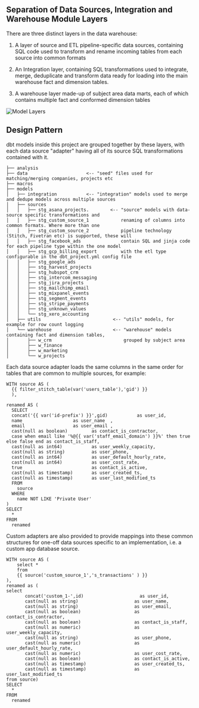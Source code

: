 ## Separation of Data Sources, Integration and Warehouse Module Layers

There are three distinct layers in the data warehouse:

1. A layer of source and ETL pipeline-specific data sources, containing SQL code used to transform and rename incoming tables from each source into common formats

2. An Integration layer, containing SQL transformations used to integrate, merge, deduplicate and transform data ready for loading into the main warehouse fact and dimension tables.

3. A warehouse layer made-up of subject area data marts, each of which contains multiple fact and conformed dimension tables

![Model Layers](https://github.com/rittmananalytics/ra_data_warehouse/blob/master/img/data_flow.png)

## Design Pattern

dbt models inside this project are grouped together by these layers, with each data source "adapter" having all of its source SQL transformations contained with it.

```
├── analysis
├── data                      <-- "seed" files used for matching/merging companies, projects etc
├── macros
├── models
│   ├── integration           <-- "integration" models used to merge and dedupe models across multiple sources
│   ├── sources
│   │   ├── stg_asana_projects.        <-- "source" models with data-source specific transformations and
│   │   ├── stg_custom_source_1            renaming of columns into common formats. Where more than one
│   │   ├── stg_custom_source_2            pipeline technology (Stitch, Fivetran etc) is supported, these will
│   │   ├── stg_facebook_ads               contain SQL and jinja code for each pipeline type within the one model
│   │   ├── stg_gcp_billing_export         with the etl type configurable in the dbt_project.yml config file
│   │   ├── stg_google_ads
│   │   ├── stg_harvest_projects
│   │   ├── stg_hubspot_crm
│   │   ├── stg_intercom_messaging
│   │   ├── stg_jira_projects
│   │   ├── stg_mailchimp_email
│   │   ├── stg_mixpanel_events
│   │   ├── stg_segment_events
│   │   ├── stg_stripe_payments
│   │   ├── stg_unknown_values
│   │   └── stg_xero_accounting
│   ├── utils                           <-- "utils" models, for example for row count logging
│   └── warehouse                       <-- "warehouse" models containing fact and dimension tables,
│       ├── w_crm                           grouped by subject area
│       ├── w_finance
│       ├── w_marketing
│       └── w_projects
```

Each data source adapter loads the same columns in the same order for tables that are common to multiple sources, for example:

```
WITH source AS (
  {{ filter_stitch_table(var('users_table'),'gid') }}
  ),

renamed AS (
  SELECT
  concat('{{ var('id-prefix') }}',gid)           as user_id,
  name                   as user_name  ,
  email                  as user_email ,
  cast(null as boolean)         as contact_is_contractor,
  case when email like '%@{{ var('staff_email_domain') }}%' then true else false end as contact_is_staff,
  cast(null as int64)           as user_weekly_capacity,
  cast(null as string)          as user_phone,
  cast(null as int64)           as user_default_hourly_rate,
  cast(null as int64)           as user_cost_rate,
  true                          as contact_is_active,
  cast(null as timestamp)       as user_created_ts,
  cast(null as timestamp)       as user_last_modified_ts
  FROM
    source
  WHERE
    name NOT LIKE 'Private User'
)
SELECT
  *
FROM
  renamed
```

Custom adapters are also provided to provide mappings into these common structures for one-off data sources specific to an implementation, i.e. a custom app database source.

```
WITH source AS (
    select *
    from
    {{ source('custom_source_1','s_transactions' ) }}
),
renamed as (
select
       concat('custom_1-',id)                     as user_id,
       cast(null as string)                     as user_name,
       cast(null as string)                     as user_email,
       cast(null as boolean)                    as contact_is_contractor,
       cast(null as boolean)                    as contact_is_staff,
       cast(null as numeric)                    as user_weekly_capacity,
       cast(null as string)                     as user_phone,
       cast(null as numeric)                    as user_default_hourly_rate,
       cast(null as numeric)                    as user_cost_rate,
       cast(null as boolean)                    as contact_is_active,
       cast(null as timestamp)                  as user_created_ts,
       cast(null as timestamp)                  as user_last_modified_ts
from source)
SELECT
  *
FROM
  renamed
```
